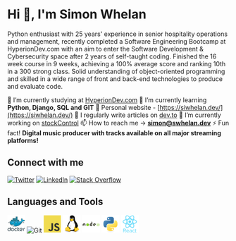 # Hi 👋, I'm Simon Whelan

Python enthusiast with 25 years' experience in senior hospitality operations and management, recently completed a Software Engineering Bootcamp at HyperionDev.com with an aim to enter the Software Development & Cybersecurity space after 2 years of self-taught coding. Finished the 16 week course in 9 weeks, achieving a 100% average score and ranking 10th in a 300 strong class. Solid understanding of object-oriented programming and skilled in a wide range of front and back-end technologies to produce and evaluate code.

🔭 I’m currently studying at [HyperionDev.com](https://www.hyperiondev.com/)
🌱 I’m currently learning **Python, Django, SQL and GIT**
📄 Personal website - [https://siwhelan.dev/](https://siwhelan.dev/)
📝 I regularly write articles on [dev.to](https://dev.to/siwhelan) 
🔭 I’m currently working on [stockControl](https://github.com/siwhelan/stockControl)
📫 How to reach me -> **simon@swhelan.dev**
⚡ Fun fact! **Digital music producer with tracks available on all major streaming platforms!**

## Connect with me

<p align="left">
  <a href="https://twitter.com/siwhelan" target="_blank"><img alt="Twitter" src="https://img.shields.io/badge/-Twitter-1DA1F2?style=flat-square&logo=twitter&logoColor=white"></a>
  <a href="https://www.linkedin.com/in/simon-whelan-053512256/" target="_blank"><img alt="LinkedIn" src="https://img.shields.io/badge/-LinkedIn-0077B5?style=flat-square&logo=linkedin&logoColor=white"></a>
  <a href="https://stackoverflow.com/users/20681095" target="_blank"><img alt="Stack Overflow" src="https://img.shields.io/badge/-Stack%20Overflow-FE7A16?style=flat-square&logo=stack-overflow&logoColor=white"></a>
</p>

## Languages and Tools

<p align="left">
  <img alt="Docker" src="https://raw.githubusercontent.com/devicons/devicon/master/icons/docker/docker-original-wordmark.svg" width="40" height="40">
  <img alt="Git" src="https://www.vectorlogo.zone/logos/git-scm/git-scm-icon.svg" width="40" height="40">
  <img alt="JavaScript" src="https://raw.githubusercontent.com/devicons/devicon/master/icons/javascript/javascript-original.svg" width="40" height="40">
  <img alt="Linux" src="https://raw.githubusercontent.com/devicons/devicon/master/icons/linux/linux-original.svg" width="40" height="40">
  <img alt="Node.js" src="https://raw.githubusercontent.com/devicons/devicon/master/icons/nodejs/nodejs-original-wordmark.svg" width="40" height="40">
  <img alt="Python" src="https://raw.githubusercontent.com/devicons/devicon/master/icons/python/python-original.svg" width="40" height="40">
  <img alt="React" src="https://raw.githubusercontent.com/devicons/devicon/master/icons/react/react-original-wordmark.svg" width="40" height="40">
</p>

<p align="center">
  <img src="https://github-readme-stats.vercel.app/api?username=siwhelan&show_icons=true&locale=en" alt

